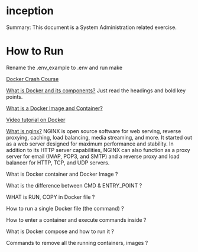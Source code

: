 # inception
Summary: This document is a System Administration related exercise.

# How to Run
Rename the .env_example to .env and run make

[Docker Crash Course](https://www.youtube.com/watch?v=Tyy1BUEmhwg&t=217)

[What is Docker and its components?](https://www.sitepoint.com/what-is-docker/)
Just read the headings and bold key points.

[What is a Docker Image and Container?](https://www.techtarget.com/searchitoperations/definition/Docker-image#:~:text=A%20Docker%20container%20can%20use,a%20specific%20point%20in%20time.)

[Video tutorial on Docker](https://www.youtube.com/watch?v=eGz9DS-aIeY&t=392s)

[What is nginx?](https://www.youtube.com/watch?v=7VAI73roXaY&t=2726s)
NGINX is open source software for web serving, reverse proxying, caching, load balancing, media streaming, and more. It started out as a web server designed for maximum performance and stability. In addition to its HTTP server capabilities, NGINX can also function as a proxy server for email (IMAP, POP3, and SMTP) and a reverse proxy and load balancer for HTTP, TCP, and UDP servers.

What is Docker container and Docker Image ?

What is the difference between CMD & ENTRY_POINT ?

WHAT is RUN, COPY in Docker file ?

How to run a single Docker file (the command) ?

How to enter a container and execute commands inside ?

What is Docker compose and how to run it ?

Commands to remove all the running containers, images ?

